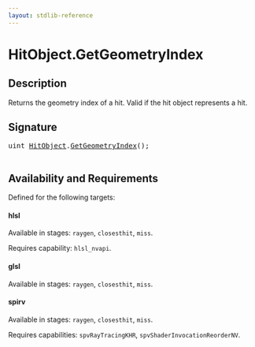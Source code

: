 ```yaml
---
layout: stdlib-reference
---
```


# HitObject\.GetGeometryIndex

## Description

Returns the geometry index of a hit. Valid if the hit object represents a hit.




## Signature 

<pre>
<span class="code_keyword">uint</span> <a href="/stdlib-reference/types/hitobject-03/index" class="code_type">HitObject</a>.<a href="/stdlib-reference/types/hitobject-03/getgeometryindex-03b">GetGeometryIndex</a>();

</pre>

## Availability and Requirements

Defined for the following targets:

#### hlsl
Available in stages: `raygen`, `closesthit`, `miss`.

Requires capability: `hlsl_nvapi`.
#### glsl
Available in stages: `raygen`, `closesthit`, `miss`.

#### spirv
Available in stages: `raygen`, `closesthit`, `miss`.

Requires capabilities: `spvRayTracingKHR`, `spvShaderInvocationReorderNV`.


